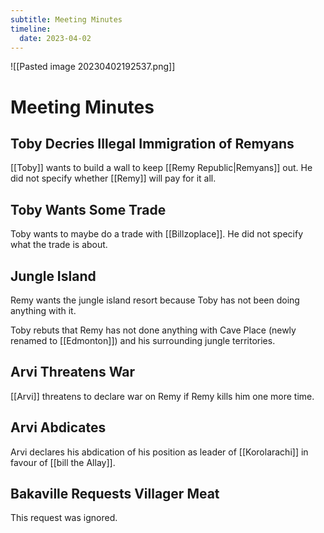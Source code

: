 ```yaml
---
subtitle: Meeting Minutes
timeline:
  date: 2023-04-02
---
```


![[Pasted image 20230402192537.png]]

# Meeting Minutes

## Toby Decries Illegal Immigration of Remyans
[[Toby]] wants to build a wall to keep [[Remy Republic|Remyans]] out. He did not specify whether [[Remy]] will pay for it all.

## Toby Wants Some Trade
Toby wants to maybe do a trade with [[Billzoplace]]. He did not specify what the trade is about.

## Jungle Island
Remy wants the jungle island resort because Toby has not been doing anything with it.

Toby rebuts that Remy has not done anything with Cave Place (newly renamed to [[Edmonton]]) and his surrounding jungle territories.

## Arvi Threatens War
[[Arvi]] threatens to declare war on Remy if Remy kills him one more time.

## Arvi Abdicates
Arvi declares his abdication of his position as leader of [[Korolarachi]] in favour of [[bill the Allay]].

## Bakaville Requests Villager Meat
This request was ignored.